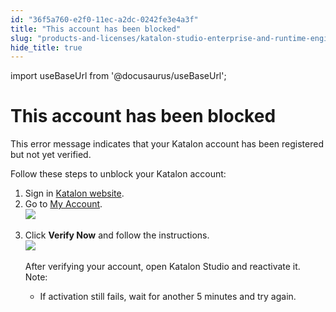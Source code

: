```yaml
---
id: "36f5a760-e2f0-11ec-a2dc-0242fe3e4a3f"
title: "This account has been blocked"
slug: "products-and-licenses/katalon-studio-enterprise-and-runtime-engine-licenses/troubleshoot/troubleshooting-activation-problem/this-account-has-been-blocked"
hide_title: true
---
```

import useBaseUrl from '@docusaurus/useBaseUrl';


# <a id="troubleshooting-599" class="anchor_top_offset"/><a id="ariaid-title1" class="anchor_top_offset"/>This account has been blocked

<p xmlns="http://www.w3.org/1999/xhtml" className="shortdesc"> </p> 
<section xmlns="http://www.w3.org/1999/xhtml" className="section condition"><p className="p" /></section> 
<div xmlns="http://www.w3.org/1999/xhtml" className="bodydiv troubleSolution"><section className="section cause"><p className="p">This error message indicates that your Katalon account has been registered but not yet verified.</p><p className="p">Follow these steps to unblock your Katalon account:</p></section><section className="section remedy"><ol className="ol steps"><li className="li step stepexpand"><span className="ph cmd">Sign in <a className="xref j-external-link" href="https://www.katalon.com/" target="_blank">Katalon website</a>.</span></li><li className="li step stepexpand"><span className="ph cmd">Go to <a className="xref j-external-link" href="https://www.katalon.com/account/" target="_blank">My Account</a>.</span><div className="itemgroup info"><img className="image" src={useBaseUrl("https://github.com/katalon-studio/docs-images/raw/master/katalon-studio/docs/troubleshoot-activation-problems/my-account.png")} width={1204} /><br /><br /></div></li><li className="li step stepexpand"><span className="ph cmd">Click <strong className="ph b">Verify Now</strong> and follow the instructions.</span><div className="itemgroup info"><img className="image" src={useBaseUrl("https://github.com/katalon-studio/docs-images/raw/master/katalon-studio/docs/troubleshoot-activation-problems/guide.png")} width={602} /><br /><br /></div><div className="itemgroup info"><div className="p">After verifying your account, open Katalon Studio and reactivate it.<div className="note note note_note"><span className="note__title">Note:</span> <ul className="ul"><li className="li"><p className="p">If activation still fails, wait for another 5 minutes and try again.</p></li></ul></div></div></div></li></ol></section></div>
